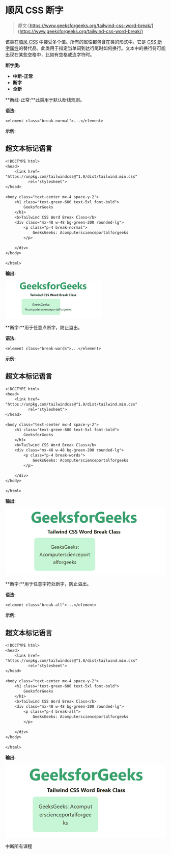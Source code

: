 # 顺风 CSS 断字

> 原文:[https://www.geeksforgeeks.org/tailwind-css-word-break/](https://www.geeksforgeeks.org/tailwind-css-word-break/)

该类在[顺风 CSS](https://www.geeksforgeeks.org/css-tailwind-introduction/) 中接受多个值。所有的属性都包含在类的形式中。它是 [CSS 断字属性](https://www.geeksforgeeks.org/css-word-break-property/)的替代品。此类用于指定当单词到达行尾时如何换行。文本中的换行符可能出现在某些空格中，比如有空格或连字符时。

**断字类:**

*   **中断-正常**
*   **断字**
*   **全断**

**断线-正常:**此类用于默认断线规则。

**语法:**

```
<element class="break-normal">...</element>
```

**示例:**

## 超文本标记语言

```
<!DOCTYPE html> 
<head> 
    <link href=
"https://unpkg.com/tailwindcss@^1.0/dist/tailwind.min.css" 
          rel="stylesheet"> 
</head> 

<body class="text-center mx-4 space-y-2"> 
    <h1 class="text-green-600 text-5xl font-bold">
        GeeksforGeeks
    </h1> 
    <b>Tailwind CSS Word Break Class</b> 
    <div class="mx-48 w-48 bg-green-200 rounded-lg">
        <p class="p-4 break-normal">
            GeeksGeeks: Acomputerscienceportalforgeeks
        </p>

    </div>
</body> 

</html> 
```

**输出:**

![](img/6116e3cb4d0e41331932e350c3f2d96e.png)

**断字:**用于任意点断字，防止溢出。

**语法:**

```
<element class="break-words">...</element>
```

**示例:**

## 超文本标记语言

```
<!DOCTYPE html> 
<head> 
    <link href=
"https://unpkg.com/tailwindcss@^1.0/dist/tailwind.min.css" 
          rel="stylesheet"> 
</head> 

<body class="text-center mx-4 space-y-2"> 
    <h1 class="text-green-600 text-5xl font-bold">
        GeeksforGeeks
    </h1> 
    <b>Tailwind CSS Word Break Class</b> 
    <div class="mx-48 w-48 bg-green-200 rounded-lg">
        <p class="p-4 break-words">
            GeeksGeeks: Acomputerscienceportalforgeeks
        </p>

    </div>
</body> 

</html> 
```

**输出:**

![](img/0692fdf36cda8962cb98a36de8dc84ad.png)

**断字:**用于任意字符处断字，防止溢出。

**语法:**

```
<element class="break-all">...</element>
```

**示例:**

## 超文本标记语言

```
<!DOCTYPE html> 
<head> 
    <link href=
"https://unpkg.com/tailwindcss@^1.0/dist/tailwind.min.css" 
          rel="stylesheet"> 
</head> 

<body class="text-center mx-4 space-y-2"> 
    <h1 class="text-green-600 text-5xl font-bold">
        GeeksforGeeks
    </h1> 
    <b>Tailwind CSS Word Break Class</b> 
    <div class="mx-48 w-48 bg-green-200 rounded-lg">
        <p class="p-4 break-all">
            GeeksGeeks: Acomputerscienceportalforgeeks
        </p>

    </div>
</body> 

</html> 
```

**输出:**

![](img/7f2e221aa646ad27bb81d52cb90a9f8f.png)

中断所有课程